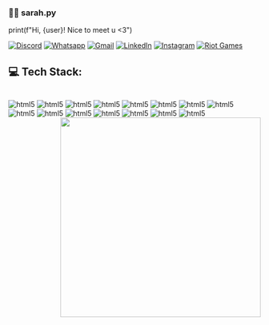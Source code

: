 
### 🙋‍♀️ sarah.py

print(f"Hi, {user}! Nice to meet u <3")

[![Discord](https://img.shields.io/badge/Discord-7289DA?style=for-the-badge&logo=discord&logoColor=white)](https://www.canva.com/design/DAGLB3xFw2w/RlLp0BfJLr5vGoWnLkMfUw/edit?utm_content=DAGLB3xFw2w&utm_campaign=designshare&utm_medium=link2&utm_source=sharebutton)
[![Whatsapp](https://img.shields.io/badge/WhatsApp-25D366?style=for-the-badge&logo=whatsapp&logoColor=white)](https://api.whatsapp.com/send/?phone=5511932143053&text&type=phone_number&app_absent=0)
[![Gmail](https://img.shields.io/badge/Gmail-D14836?style=for-the-badge&logo=gmail&logoColor=white)](mailto:sarahhcecim@gmail.com)
[![LinkedIn](https://img.shields.io/badge/LinkedIn-0077B5?style=for-the-badge&logo=linkedin&logoColor=white)](https://www.linkedin.com/in/sarahcecim/)
[![Instagram](https://img.shields.io/badge/Instagram-E4405F?style=for-the-badge&logo=instagram&logoColor=white)](https://www.instagram.com/)
[![Riot Games](https://img.shields.io/badge/Riot_Games-000?style=for-the-badge&logo=riotgames&logoColor=white)](https://www.canva.com/design/DAGLB3xFw2w/RlLp0BfJLr5vGoWnLkMfUw/edit?utm_content=DAGLB3xFw2w&utm_campaign=designshare&utm_medium=link2&utm_source=sharebutton)

## 💻 Tech Stack:

<div style="display: inline_block"><br/>
<img align= "center" alt="html5" src="https://img.shields.io/badge/java-%23ED8B00.svg?style=for-the-badge&logo=openjdk&logoColor=white">
<img align= "center" alt="html5" src="https://img.shields.io/badge/spring-%236DB33F.svg?style=for-the-badge&logo=spring&logoColor=white">
<img align= "center" alt="html5" src="https://img.shields.io/badge/mysql-4479A1.svg?style=for-the-badge&logo=mysql&logoColor=white">
<img align= "center" alt="html5" src="https://img.shields.io/badge/MariaDB-003545?style=for-the-badge&logo=mariadb&logoColor=white">
<img align= "center" alt="html5" src="https://img.shields.io/badge/python-3670A0?style=for-the-badge&logo=python&logoColor=ffdd54">
<img align= "center" alt="html5" src="https://img.shields.io/badge/HTML5-E34F26?style=for-the-badge&logo=html5&logoColor=white">
<img align= "center" alt="html5" src="https://img.shields.io/badge/CSS3-1572B6?style=for-the-badge&logo=css3&logoColor=white">
<img align= "center" alt="html5" src="https://img.shields.io/badge/JavaScript-323330?style=for-the-badge&logo=javascript&logoColor=F7DF1E">
<img align= "center" alt="html5" src="https://img.shields.io/badge/nestjs-%23E0234E.svg?style=for-the-badge&logo=nestjs&logoColor=white">
<img align= "center" alt="html5" src="https://img.shields.io/badge/Linux-FCC624?style=for-the-badge&logo=linux&logoColor=black">
<img align= "center" alt="html5" src="https://img.shields.io/badge/Windows-0078D6?style=for-the-badge&logo=windows&logoColor=white">
<img align= "center" alt="html5" src="https://img.shields.io/badge/lua-%232C2D72.svg?style=for-the-badge&logo=lua&logoColor=white"> 
<img align= "center" alt="html5" src="https://img.shields.io/badge/Figma-F24E1E?style=for-the-badge&logo=figma&logoColor=white">
<img align= "center" alt="html5" src="https://img.shields.io/badge/Adobe%20Illustrator-FF9A00?style=for-the-badge&logo=adobe%20illustrator&logoColor=white">
<img align= "center" alt="html5" src="https://img.shields.io/badge/adobe%20photoshop-%2331A8FF.svg?style=for-the-badge&logo=adobe%20photoshop&logoColor=white">

<img src="https://media.istockphoto.com/id/1557462871/vector/isometric-concept-of-workplace-with-laptop-phone-coffee-and-office-equipment-computer-with.jpg?s=612x612&w=0&k=20&c=zpFzKyMHMYxoqL0qSmSJAog-oo0Jt9boWOkguj5ZRIk=" width="400px" align="right" style="max-width: 100%;"/>

</div>
	






#### 
